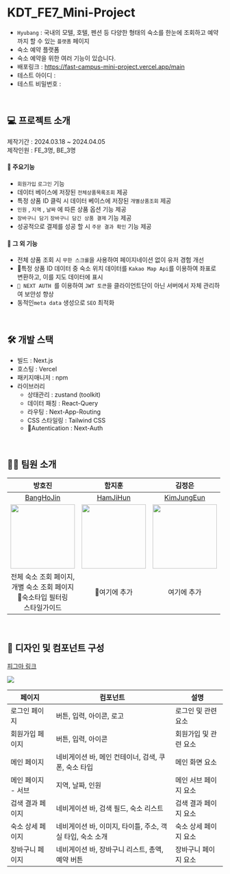 # KDT_FE7_Mini-Project

- ```Hyubang``` : 국내의 모텔, 호텔, 펜션 등 다양한 형태의 숙소를 한눈에 조회하고 예약까지 할 수 있는 ```플랫폼``` 페이지
- 숙소 예약 플랫폼
- 숙소 예약을 위한 여러 기능이 있습니다.
- 배포링크 : https://fast-campus-mini-project.vercel.app/main
- 테스트 아이디 : 
- 테스트 비밀번호 : 

<br>

## 💻 프로젝트 소개

제작기간 : 2024.03.18 ~ 2024.04.05 <br>
제작인원 : FE_3명, BE_3명

#### 📌 주요기능
-  ```회원가입``` ```로그인``` 기능
- 데이터 베이스에 저장된 ```전체상품목록조회``` 제공
- 특정 상품 ID 클릭 시 데이터 베이스에 저장된 ```개별상품조회``` 제공
- ```인원``` ,  ```지역``` ,  ```날짜``` 에 따른 상품 옵션 기능 제공
- ```장바구니 담기``` ```장바구니 담긴 상품 결제``` 기능 제공
- 성공적으로 결제를 성공 할 시 ```주문 결과 확인``` 기능 제공

#### 📌 그 외 기능
-  전체 상품 조회 시 ```무한 스크롤```을 사용하여 페이지네이션 없이 유저 경험 개선
- 특정 상품 ID 데이터 중 숙소 위치 데이터를 ```Kakao Map Api```를 이용하여 좌표로 변환하고, 이를 지도 데이터에 표시
-  ``` NEXT AUTH ```를 이용하여 ```JWT 토큰```을 클라이언트단이 아닌 서버에서 자체 관리하여 보안성 향상
- 동적인```meta data``` 생성으로 ```SEO``` 최적화 

<br>

## 🛠️ 개발 스택

- 빌드 : Next.js
- 호스팅 : Vercel
- 패키지매니저 : npm
- 라이브러리
    - 상태관리 : zustand (toolkit)
    - 데이터 패칭 : React-Query
    - 라우팅 : Next-App-Routing
    - CSS 스타일링 : Tailwind CSS
    - Autentication : Next-Auth

<br>
     
## 👩‍💻 팀원 소개

| 방호진  |  함지훈   |  김정은   |
| :------------: | :------------: |:------------: | 
| [BangHoJin ](https://github.com/banghogu)  |  [HamJiHun](https://github.com/)  |  [KimJungEun](https://github.com/)  |    
|  <img width="150" src="https://www.techm.kr/news/photo/202107/86116_89523_1948.png"/> |  <img width ="150" src="https://www.techm.kr/news/photo/202107/86116_89523_1948.png" >  | <img width="150" src="https://www.techm.kr/news/photo/202107/86116_89523_1948.png"> |
| 전체 숙소 조회 페이지,<br> 개별 숙소 조회 페이지 <br> 숙소타입 필터링 <br>스타일가이드   |  여기에 추가 | 여기에 추가  |

<br>

## 🎁 디자인 및 컴포넌트 구성

[피그마 링크](https://www.figma.com/file/Z7J7lU8tbDEEldcyiGIGZa?embed_host=notion&kind=file&node-id=0%3A1&type=whiteboard&viewer=1)

![](https://velog.velcdn.com/images/banghogu/post/727f6d7a-e2d3-4490-bbc5-74289cc25a12/image.png)

| 페이지               | 컴포넌트            | 설명                                         |
|---------------------|---------------------|---------------------------------------------|
| 로그인 페이지       | 버튼, 입력, 아이콘, 로고 | 로그인 및 관련 요소                           |
| 회원가입 페이지     | 버튼, 입력, 아이콘 | 회원가입 및 관련 요소                         |
| 메인 페이지         | 네비게이션 바, 메인 컨테이너, 검색, 쿠폰, 숙소 타입 | 메인 화면 요소                                |
| 메인 페이지 - 서브  | 지역, 날짜, 인원 | 메인 서브 페이지 요소                         |
| 검색 결과 페이지    | 네비게이션 바, 검색 필드, 숙소 리스트 | 검색 결과 페이지 요소                          |
| 숙소 상세 페이지    | 네비게이션 바, 이미지, 타이틀, 주소, 객실 타입, 숙소 소개 | 숙소 상세 페이지 요소                        |
| 장바구니 페이지    | 네비게이션 바, 장바구니 리스트, 총액, 예약 버튼 | 장바구니 페이지 요소                          |

<br>

